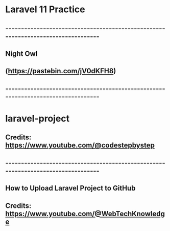 # Laravel 11 Practice

## ---------------------------------------------------------------------------------

## Night Owl

## (https://pastebin.com/jV0dKFH8)

## ---------------------------------------------------------------------------------

# laravel-project
## Credits: https://www.youtube.com/@codestepbystep

## ---------------------------------------------------------------------------------

## How to Upload Laravel Project to GitHub

## Credits: https://www.youtube.com/@WebTechKnowledge
